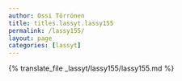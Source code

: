 ```yaml
---
author: Ossi Törrönen
title: titles.lassyt.lassy155
permalink: /lassy155/
layout: page
categories: [lassyt]
---
```

{% translate_file _lassyt/lassy155/lassy155.md %}